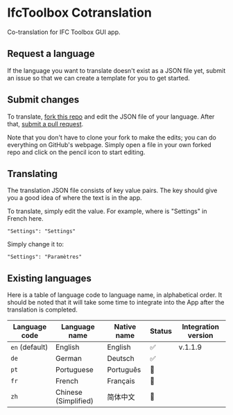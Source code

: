 # IfcToolbox Cotranslation

Co-translation for IFC Toolbox GUI app.

## Request a language

If the language you want to translate doesn't exist as a JSON file yet, submit an issue so that we can create a template for you to get started.

## Submit changes

To translate, [fork this repo](https://guides.github.com/activities/forking/) and edit the JSON file of your language. After that, [submit a pull request](https://guides.github.com/activities/forking/).

Note that you don't have to clone your fork to make the edits; you can do everything on GitHub's webpage. Simply open a file in your own forked repo and click on the pencil icon to start editing.

## Translating

The translation JSON file consists of key value pairs. The key should give you a good idea of where the text is in the app.

To translate, simply edit the value. For example, where is "Settings" in French here.

```
"Settings": "Settings"
```

Simply change it to:

```
"Settings": "Paramètres"
```

## Existing languages

Here is a table of language code to language name, in alphabetical order. It should be noted that it will take some time to integrate into the App after the translation is completed.

| Language code  | Language name        | Native name | Status | Integration version |
| -------------- | -------------------- | ----------- | ------ | ------------------- |
| `en` (default) | English              | English     | ✅      | v.1.1.9             |
| `de`           | German               | Deutsch     | ✅      |                     |
| `pt`           | Portuguese           | Português   | 🚧      |                     |
| `fr`           | French               | Français    | 🚧      |                     |
| `zh`           | Chinese (Simplified) | 简体中文    | 🚧      |                     |

